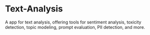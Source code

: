 # Text-Analysis
A app for text analysis, offering tools for sentiment analysis, toxicity detection, topic modeling, prompt evaluation, PII detection, and more.
